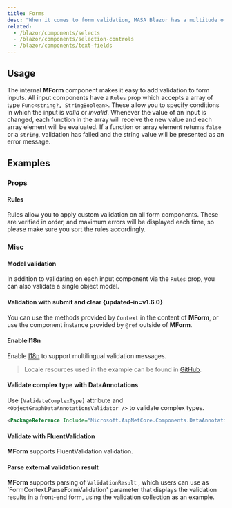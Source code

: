 ```yaml
---
title: Forms
desc: "When it comes to form validation, MASA Blazor has a multitude of integrations and baked in functionality."
related:
  - /blazor/components/selects
  - /blazor/components/selection-controls
  - /blazor/components/text-fields
---
```


## Usage

The internal **MForm** component makes it easy to add validation to form inputs. All input components have a `Rules` prop which accepts a array of type `Func<string?, StringBoolean>`. These allow you to specify conditions in which the input is _valid_ or _invalid_. Whenever the value of an input is changed, each function in the array will receive the new value and each array element will be evaluated. If a function or array element returns `false` or a `string`, validation has failed and the string value will be presented as an error message.

<masa-example file="Examples.components.forms.Usage"></masa-example>

## Examples

### Props

#### Rules

Rules allow you to apply custom validation on all form components. These are verified in order, and  maximum  errors will be displayed each time, so please make sure you sort the rules accordingly.

<masa-example file="Examples.components.forms.Rules"></masa-example>

### Misc

#### Model validation

In addition to validating on each input component via the `Rules` prop, you can also validate a single object model.

<masa-example file="Examples.components.forms.Validation"></masa-example>

#### Validation with submit and clear {updated-in=v1.6.0}

You can use the methods provided by `Context` in the content of **MForm**, or use the component instance provided by `@ref` outside of **MForm**.

<masa-example file="Examples.components.forms.ValidationWithSubmitAndClear"></masa-example>

#### Enable I18n

Enable [I18n](/blazor/features/internationalization) to support multilingual validation messages.

> Locale resources used in the example can be found in [GitHub](https://github.com/masastack/MASA.Blazor/blob/0f4a450479bceb816d58bbbb7b8f8ca7655e2f94/docs/Masa.Docs.Shared/wwwroot/locale/en-US.json#L128).

<masa-example file="Examples.components.forms.EnableI18n"></masa-example>

#### Validate complex type with DataAnnotations 

Use `[ValidateComplexType]` attribute and `<ObjectGraphDataAnnotationsValidator />` to validate complex types.

```xml Project.csproj
<PackageReference Include="Microsoft.AspNetCore.Components.DataAnnotations.Validation" Version="3.2.0-rc1.20223.4" />
```

<masa-example file="Examples.components.forms.ValidateComplexType"></masa-example>

#### Validate with FluentValidation

<app-alert type="warning" content="Validators need to be registered, see [FluentValidation Dependency Injection](https://docs.fluentvalidation.net/en/latest/di.html) for details."></app-alert>

**MForm** supports FluentValidation validation.

<masa-example file="Examples.components.forms.ValidateWithFluentValidation"></masa-example>

#### Parse external validation result

**MForm** supports parsing of `ValidationResult` , which users can use as `FormContext.ParseFormValidation' parameter that displays the validation results in a front-end form, using the validation collection as an example.

<masa-example file="Examples.components.forms.ParseFormValidation"></masa-example>
